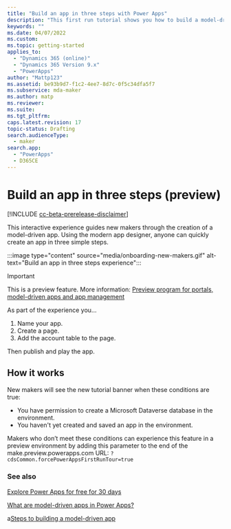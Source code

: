 ```yaml
---
title: "Build an app in three steps with Power Apps"
description: "This first run tutorial shows you how to build a model-driven app in just a few steps."
keywords: ""
ms.date: 04/07/2022
ms.custom: 
ms.topic: getting-started
applies_to: 
  - "Dynamics 365 (online)"
  - "Dynamics 365 Version 9.x"
  - "PowerApps"
author: "Mattp123"
ms.assetid: be93b9d7-f1c2-4ee7-8d7c-0f5c34dfa5f7
ms.subservice: mda-maker
ms.author: matp
ms.reviewer: 
ms.suite: 
ms.tgt_pltfrm: 
caps.latest.revision: 17
topic-status: Drafting
search.audienceType: 
  - maker
search.app: 
  - "PowerApps"
  - D365CE
---
```

# Build an app in three steps (preview)

[!INCLUDE [cc-beta-prerelease-disclaimer](../../includes/cc-beta-prerelease-disclaimer.md)]

This interactive experience guides new makers through the creation of a model-driven app. Using the modern app designer, anyone can quickly create an app in three simple steps.

:::image type="content" source="media/onboarding-new-makers.gif" alt-text="Build an app in three steps experience":::

> [!IMPORTANT]
> This is a preview feature. More information: [Preview program for portals, model-driven apps and app management](../powerapps-preview-program.md#portals-model-driven-apps-and-app-management)

As part of the experience you...

1. Name your app.
1. Create a page.
1. Add the account table to the page.

Then publish and play the app.

## How it works

New makers will see the new tutorial banner when these conditions are true:

* You have permission to create a Microsoft Dataverse database in the environment.
* You haven't yet created and saved an app in the environment.

Makers who don’t meet these conditions can experience this feature in a preview environment by adding this parameter to the end of the make.preview.powerapps.com URL: `?cdsCommon.forcePowerAppsFirstRunTour=true`

### See also

[Explore Power Apps for free for 30 days](../signup-for-powerapps.md)

[What are model-driven apps in Power Apps?](model-driven-app-overview.md)

a[Steps to building a model-driven app](app-building-steps.md)